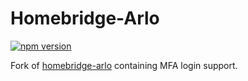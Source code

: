 # Homebridge-Arlo

<a href="https://www.npmjs.com/package/homebridge-arlo-v2"><img title="npm version" src="https://badgen.net/npm/v/homebridge-arlo-v2" ></a>

Fork of [homebridge-arlo](https://github.com/homebridge-plugins/homebridge-arlo) containing MFA login support.
